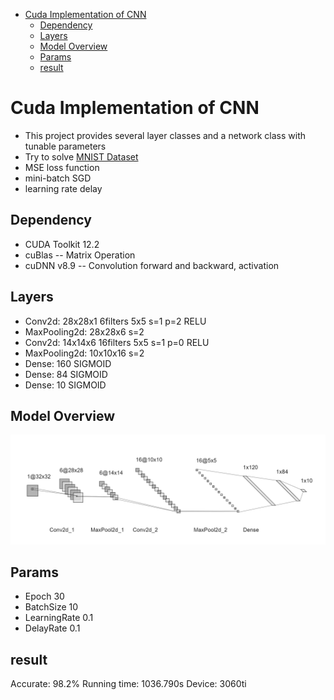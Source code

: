 - [Cuda Implementation of CNN](#cuda-implementation-of-cnn)
  - [Dependency](#dependency)
  - [Layers](#layers)
  - [Model Overview](#model-overview)
  - [Params](#params)
  - [result](#result)

# Cuda Implementation of CNN
* This project provides several layer classes and a network class with tunable parameters
* Try to solve [MNIST Dataset](http://yann.lecun.com/exdb/mnist/)
* MSE loss function
* mini-batch SGD
* learning rate delay

## Dependency
* CUDA Toolkit 12.2 
* cuBlas -- Matrix Operation
* cuDNN v8.9 -- Convolution forward and backward, activation 

## Layers
* Conv2d: 28x28x1  6filters 5x5 s=1 p=2 RELU
* MaxPooling2d: 28x28x6 s=2
* Conv2d: 14x14x6 16filters 5x5 s=1 p=0 RELU
* MaxPooling2d: 10x10x16 s=2
* Dense: 160 SIGMOID
* Dense: 84  SIGMOID
* Dense: 10  SIGMOID

## Model Overview

![overview](/img/overview.png)

## Params
* Epoch 30
* BatchSize 10
* LearningRate 0.1
* DelayRate 0.1

## result
Accurate: 98.2%
Running time: 1036.790s
Device: 3060ti

